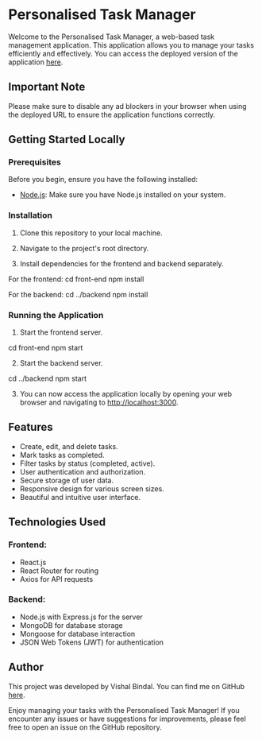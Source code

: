 # Personalised Task Manager

Welcome to the Personalised Task Manager, a web-based task management application. This application allows you to manage your tasks efficiently and effectively. You can access the deployed version of the application [here](https://personalised-task-manager-oyby.vercel.app/).

## Important Note

Please make sure to disable any ad blockers in your browser when using the deployed URL to ensure the application functions correctly.

## Getting Started Locally

### Prerequisites

Before you begin, ensure you have the following installed:

- [Node.js](https://nodejs.org/): Make sure you have Node.js installed on your system.

### Installation

1. Clone this repository to your local machine.

2. Navigate to the project's root directory.

3. Install dependencies for the frontend and backend separately.

For the frontend:
  cd front-end
  npm install

For the backend:
  cd ../backend
  npm install

### Running the Application

1. Start the frontend server.

  cd front-end
  npm start

2. Start the backend server.

  cd ../backend
  npm start

3. You can now access the application locally by opening your web browser and navigating to [http://localhost:3000](http://localhost:3000).

## Features

- Create, edit, and delete tasks.
- Mark tasks as completed.
- Filter tasks by status (completed, active).
- User authentication and authorization.
- Secure storage of user data.
- Responsive design for various screen sizes.
- Beautiful and intuitive user interface.

## Technologies Used

### Frontend:

- React.js
- React Router for routing
- Axios for API requests


### Backend:

- Node.js with Express.js for the server
- MongoDB for database storage
- Mongoose for database interaction
- JSON Web Tokens (JWT) for authentication

## Author

This project was developed by Vishal Bindal. You can find me on GitHub [here](https://github.com/vbindal).

Enjoy managing your tasks with the Personalised Task Manager! If you encounter any issues or have suggestions for improvements, please feel free to open an issue on the GitHub repository.
